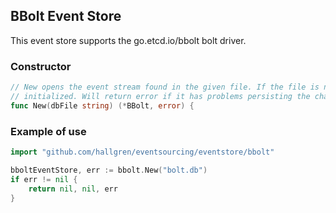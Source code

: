 ## BBolt Event Store

This event store supports the go.etcd.io/bbolt bolt driver.

### Constructor

```go
// New opens the event stream found in the given file. If the file is not found it will be created and
// initialized. Will return error if it has problems persisting the changes to the filesystem.
func New(dbFile string) (*BBolt, error) {
```

### Example of use

```go
import "github.com/hallgren/eventsourcing/eventstore/bbolt"

bboltEventStore, err := bbolt.New("bolt.db")
if err != nil {
	return nil, nil, err
}
```
